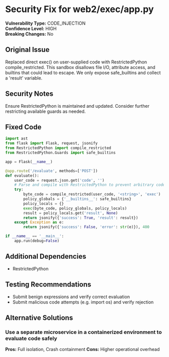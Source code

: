 # Security Fix for web2/exec/app.py

**Vulnerability Type:** CODE_INJECTION  
**Confidence Level:** HIGH  
**Breaking Changes:** No

## Original Issue
Replaced direct exec() on user-supplied code with RestrictedPython compile_restricted. This sandbox disallows file I/O, attribute access, and builtins that could lead to escape. We only expose safe_builtins and collect a 'result' variable.

## Security Notes
Ensure RestrictedPython is maintained and updated. Consider further restricting available guards as needed.

## Fixed Code
```py
import ast
from flask import Flask, request, jsonify
from RestrictedPython import compile_restricted
from RestrictedPython.Guards import safe_builtins

app = Flask(__name__)

@app.route('/evaluate', methods=['POST'])
def evaluate():
    user_code = request.json.get('code', '')
    # Parse and compile with RestrictedPython to prevent arbitrary code execution
    try:
        byte_code = compile_restricted(user_code, '<string>', 'exec')
        policy_globals = {'__builtins__': safe_builtins}
        policy_locals = {}
        exec(byte_code, policy_globals, policy_locals)
        result = policy_locals.get('result', None)
        return jsonify({'success': True, 'result': result})
    except Exception as e:
        return jsonify({'success': False, 'error': str(e)}), 400

if __name__ == '__main__':
    app.run(debug=False)

```

## Additional Dependencies
- RestrictedPython

## Testing Recommendations
- Submit benign expressions and verify correct evaluation
- Submit malicious code attempts (e.g. import os) and verify rejection

## Alternative Solutions

### Use a separate microservice in a containerized environment to evaluate code safely
**Pros:** Full isolation, Crash containment
**Cons:** Higher operational overhead

